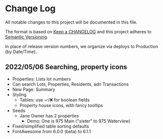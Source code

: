 # Change Log

All notable changes to this project will be documented in this file.

The format is based on [Keep a CHANGELOG](http://keepachangelog.com/)
and this project adheres to [Semantic Versioning](http://semver.org/).

In place of release version numbers, we organize via deploys to Production (by Date/Time).

## 2022/05/06 Searching, property icons

- Properties: Lists lot numbers
- Can search Lots, Properties, Residents, adn Transactions
- New Page: Summary
- Styling
  - Tables: use ✓/❌ for boolean fields
  - Property house icons, with fancy tooltips
- Seeds
  - Jane Owner has 2 properties
    - Demo: One is 975 Main ("sister" to 975 Waterview)
- Fixed/simplified table sorting defaults
- FontAwesome from 6.0.0 (beta) to 6.1.1
